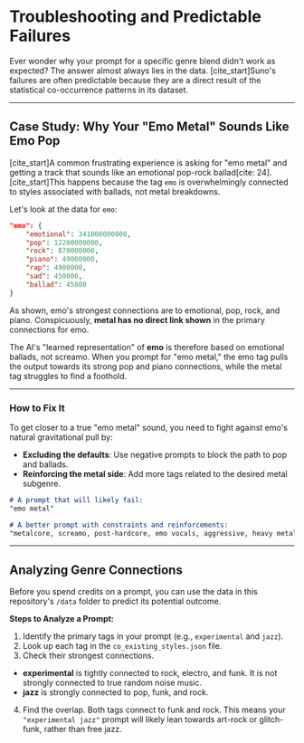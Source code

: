 # Troubleshooting and Predictable Failures

Ever wonder why your prompt for a specific genre blend didn't work as expected? The answer almost always lies in the data. \[cite\_start]Suno's failures are often predictable because they are a direct result of the statistical co-occurrence patterns in its dataset.

---

## Case Study: Why Your "Emo Metal" Sounds Like Emo Pop

\[cite\_start]A common frustrating experience is asking for "emo metal" and getting a track that sounds like an emotional pop-rock ballad\[cite: 24]. \[cite\_start]This happens because the tag `emo` is overwhelmingly connected to styles associated with ballads, not metal breakdowns.

Let's look at the data for `emo`:

```json
"emo": {
    "emotional": 341000000000,
    "pop": 12200000000,
    "rock": 870000000,
    "piano": 49000000,
    "rap": 4900000,
    "sad": 450000,
    "ballad": 45000
}
```

As shown, emo's strongest connections are to emotional, pop, rock, and piano. Conspicuously, **metal has no direct link shown** in the primary connections for emo.

The AI's "learned representation" of **emo** is therefore based on emotional ballads, not screamo. When you prompt for "emo metal," the emo tag pulls the output towards its strong pop and piano connections, while the metal tag struggles to find a foothold.

---

### How to Fix It

To get closer to a true "emo metal" sound, you need to fight against emo's natural gravitational pull by:

* **Excluding the defaults**: Use negative prompts to block the path to pop and ballads.
* **Reinforcing the metal side**: Add more tags related to the desired metal subgenre.

```md
# A prompt that will likely fail:
"emo metal"

# A better prompt with constraints and reinforcements:
"metalcore, screamo, post-hardcore, emo vocals, aggressive, heavy metal guitar, no pop, no piano, no ballads"
```

---

## Analyzing Genre Connections

Before you spend credits on a prompt, you can use the data in this repository's `/data` folder to predict its potential outcome.

**Steps to Analyze a Prompt:**

1. Identify the primary tags in your prompt (e.g., `experimental` and `jazz`).
2. Look up each tag in the `co_existing_styles.json` file.
3. Check their strongest connections.

* **experimental** is tightly connected to rock, electro, and funk. It is not strongly connected to true random noise music.
* **jazz** is strongly connected to pop, funk, and rock.

4. Find the overlap. Both tags connect to funk and rock. This means your `"experimental jazz"` prompt will likely lean towards art-rock or glitch-funk, rather than free jazz.
